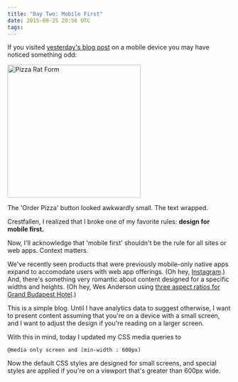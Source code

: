 ```yaml
---
title: "Day Two: Mobile First"
date: 2015-09-25 20:56 UTC
tags:
---
```


If you visited [yesterday's blog post](/blog/default.html) on a mobile device you may have noticed something odd:

<img alt="Pizza Rat Form" style="width: 300px;" src="/img/pizzaRat.jpg">

The 'Order Pizza' button looked awkwardly small. The text wrapped.

Crestfallen, I realized that I broke one of my favorite rules: **design for mobile first.**

Now, I'll acknowledge that 'mobile first' shouldn't be the rule for all sites or web apps. Context matters.

We've recently seen products that were previously mobile-only native apps expand to accomodate users with web app offerings. (Oh hey, [Instagram](http://blog.instagram.com/post/35068144047/announcing-instagram-profiles-on-the-web).) And, there's something very romantic about content designed for a specific widths and heights. (Oh hey, Wes Anderson using [three aspect ratios for Grand Budapest Hotel](http://www.slate.com/blogs/browbeat/2014/03/06/grand_budapest_hotel_aspect_ratios_new_wes_anderson_movie_has_three_different.html).)

This is a simple blog. Until I have analytics data to suggest otherwise, I want to present content assuming that you're on a device with a small screen, and I want to adjust the design if you're reading on a larger screen.

With this in mind, today I updated my CSS media queries to

```
@media only screen and (min-width : 600px)
```

Now the default CSS styles are designed for small screens, and special styles are applied if you're on a viewport that's greater than 600px wide.